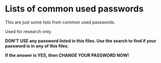 # Lists of common used passwords

This are just some lists from common used passwords.

Used for research only. 


**DON'T USE any password listed in this files. Use the search to find if your password is in any of this files.**

**If the answer is YES, then CHANGE YOUR PASSWORD NOW!**
